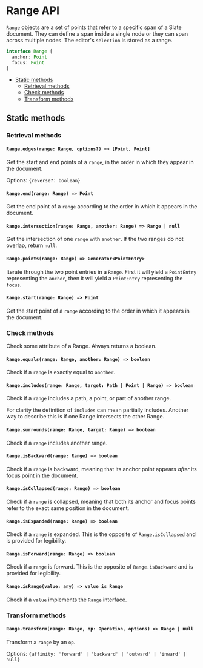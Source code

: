 # Range API

`Range` objects are a set of points that refer to a specific span of a Slate document. They can define a span inside a single node or they can span across multiple nodes. The editor's `selection` is stored as a range.

```typescript
interface Range {
  anchor: Point
  focus: Point
}
```

- [Static methods](range.md#static-methods)
  - [Retrieval methods](range.md#retrieval-methods)
  - [Check methods](range.md#check-methods)
  - [Transform methods](range.md#transform-methods)

## Static methods

### Retrieval methods

#### `Range.edges(range: Range, options?) => [Point, Point]`

Get the start and end points of a `range`, in the order in which they appear in the document.

Options: `{reverse?: boolean}`

#### `Range.end(range: Range) => Point`

Get the end point of a `range` according to the order in which it appears in the document.

#### `Range.intersection(range: Range, another: Range) => Range | null`

Get the intersection of one `range` with `another`. If the two ranges do not overlap, return `null`.

#### `Range.points(range: Range) => Generator<PointEntry>`

Iterate through the two point entries in a `Range`. First it will yield a `PointEntry` representing the `anchor`, then it will yield a `PointEntry` representing the `focus`.

#### `Range.start(range: Range) => Point`

Get the start point of a `range` according to the order in which it appears in the document.

### Check methods

Check some attribute of a Range. Always returns a boolean.

#### `Range.equals(range: Range, another: Range) => boolean`

Check if a `range` is exactly equal to `another`.

#### `Range.includes(range: Range, target: Path | Point | Range) => boolean`

Check if a `range` includes a path, a point, or part of another range.

For clarity the definition of `includes` can mean partially includes. Another way to describe this is if one Range intersects the other Range.

#### `Range.surrounds(range: Range, target: Range) => boolean`

Check if a `range` includes another range.

#### `Range.isBackward(range: Range) => boolean`

Check if a `range` is backward, meaning that its anchor point appears _after_ its focus point in the document.

#### `Range.isCollapsed(range: Range) => boolean`

Check if a `range` is collapsed, meaning that both its anchor and focus points refer to the exact same position in the document.

#### `Range.isExpanded(range: Range) => boolean`

Check if a `range` is expanded. This is the opposite of `Range.isCollapsed` and is provided for legibility.

#### `Range.isForward(range: Range) => boolean`

Check if a `range` is forward. This is the opposite of `Range.isBackward` and is provided for legibility.

#### `Range.isRange(value: any) => value is Range`

Check if a `value` implements the `Range` interface.

### Transform methods

#### `Range.transform(range: Range, op: Operation, options) => Range | null`

Transform a `range` by an `op`.

Options: `{affinity: 'forward' | 'backward' | 'outward' | 'inward' | null}`
